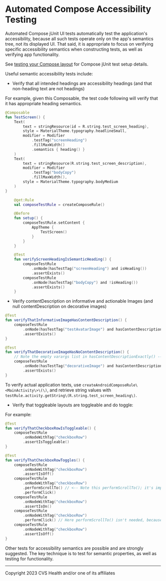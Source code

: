 # Automated Compose Accessibility Testing
Automated Compose jUnit UI tests automatically test the application's accessibility, because all such tests operate only on the app's semantics tree, not its displayed UI. That said, it is appropriate to focus on verifying specific accessibility semantics when constructing tests, as well as verifying app functionality.

See [testing your Compose layout](https://developer.android.com/jetpack/compose/testing) for Compose jUnit test setup details.

Useful semantic accessibility tests include:

* Verify that all intended headings are accessibility headings (and that non-heading text are not headings)

For example, given this Composable, the test code following will verify that it has appropriate heading semantics.

```kotlin
@Composable
fun TestScreen() {
    Text(
        text = stringResource(id = R.string.test_screen_heading),
        style = MaterialTheme.typography.headlineSmall,
        modifier = Modifier
            .testTag("screenHeading")
            .fillMaxWidth()
            .semantics { heading() }
    )
    Text(
        text = stringResource(R.string.test_screen_description),
        modifier = Modifier
            .testTag("bodyCopy")
            .fillMaxWidth(),
        style = MaterialTheme.typography.bodyMedium
    )
}
```

```kotlin
    @get:Rule
    val composeTestRule = createComposeRule()

    @Before
    fun setup() {
        composeTestRule.setContent {
            AppTheme {
                TestScreen()
            }
        }
    }

    @Test
    fun verifyScreenHeadingIsSemanticHeading() {
        composeTestRule
            .onNode(hasTestTag("screenHeading") and isHeading())
            .assertExists()
        composeTestRule
            .onNode(hasTestTag("bodyCopy") and !isHeading())
            .assertExists()
    }
```

* Verify contentDescription on informative and actionable Images (and null contentDescription on decorative images)

```kotlin
@Test
fun verifyThatInformativeImageHasContentDescription() {
    composeTestRule
        .onNode(hasTestTag("testAvatarImage") and hasContentDescription("John Smith's avatar"))
        .assertExists()
}

@Test
fun verifyThatDecorativeImageHasNoContentDescription() {
    // Note the empty varargs list in hasContentDescriptionExactly() -- this will verify that no contentDescription is present
    composeTestRule
        .onNode(hasTestTag("decorativeImage") and hasContentDescriptionExactly())
        .assertExists()
}
```

To verify actual application texts, use `createAndroidComposeRule\<MainActivity\>\(\)`, and retrieve string values with `testRule.activity.getString\(R.string.test_screen_heading\)`.

* Verify that toggleable layouts are toggleable and do toggle:

For example:

```kotlin
@Test
fun verifyThatCheckboxRowIsToggleable() {
    composeTestRule
        .onNodeWithTag("checkboxRow")
        .assertIsToggleable()
}

@Test
fun verifyThatCheckboxRowToggles() {
    composeTestRule
        .onNodeWithTag("checkboxRow")
        .assertIsOff()
    composeTestRule
        .onNodeWithTag("checkboxRow")
        .performScrollTo() // <-- Note this performScrollTo(); it's important to scroll to a composable before acting on it.
        .performClick()
    composeTestRule
        .onNodeWithTag("checkboxRow")
        .assertIsOn()
    composeTestRule
        .onNodeWithTag("checkboxRow")
        .performClick() // Here performScrollTo() isn't needed, because we did it above and screen location wasn't changed.
    composeTestRule
        .onNodeWithTag("checkboxRow")
        .assertIsOff()
}
```

Other tests for accessibility semantics are possible and are strongly suggested. The key technique is to test for semantic properties, as well as testing for functionality.


----

Copyright 2023 CVS Health and/or one of its affiliates